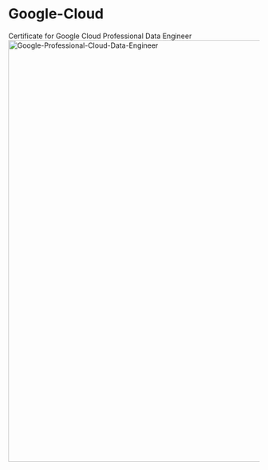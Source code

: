 # Google-Cloud
Certificate for Google Cloud Professional Data Engineer
<img width="847" alt="Google-Professional-Cloud-Data-Engineer" src="https://github.com/S-Karthickraja/Google-Cloud/assets/142303148/3ce9cafd-964b-4bae-ba21-4647ec801630">
